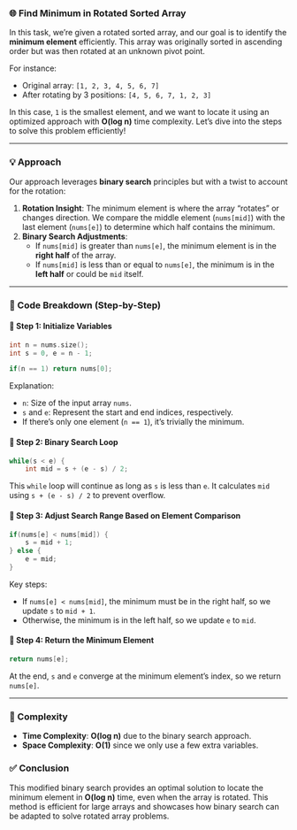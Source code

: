 ### 🌐 Find Minimum in Rotated Sorted Array

In this task, we’re given a rotated sorted array, and our goal is to identify the **minimum element** efficiently. This array was originally sorted in ascending order but was then rotated at an unknown pivot point. 

For instance:
- Original array: `[1, 2, 3, 4, 5, 6, 7]`
- After rotating by 3 positions: `[4, 5, 6, 7, 1, 2, 3]`

In this case, `1` is the smallest element, and we want to locate it using an optimized approach with **O(log n)** time complexity. Let’s dive into the steps to solve this problem efficiently!

---

### 💡 Approach

Our approach leverages **binary search** principles but with a twist to account for the rotation:

1. **Rotation Insight**: The minimum element is where the array “rotates” or changes direction. We compare the middle element (`nums[mid]`) with the last element (`nums[e]`) to determine which half contains the minimum.
2. **Binary Search Adjustments**:
   - If `nums[mid]` is greater than `nums[e]`, the minimum element is in the **right half** of the array.
   - If `nums[mid]` is less than or equal to `nums[e]`, the minimum is in the **left half** or could be `mid` itself.

---

### 📝 Code Breakdown (Step-by-Step)

#### 🔹 Step 1: Initialize Variables

```cpp
int n = nums.size();
int s = 0, e = n - 1;

if(n == 1) return nums[0];
```

Explanation:
- `n`: Size of the input array `nums`.
- `s` and `e`: Represent the start and end indices, respectively.
- If there’s only one element (`n == 1`), it’s trivially the minimum.

#### 🔹 Step 2: Binary Search Loop

```cpp
while(s < e) {
    int mid = s + (e - s) / 2;
```

This `while` loop will continue as long as `s` is less than `e`. It calculates `mid` using `s + (e - s) / 2` to prevent overflow.

#### 🔹 Step 3: Adjust Search Range Based on Element Comparison

```cpp
if(nums[e] < nums[mid]) {
    s = mid + 1;
} else {
    e = mid;
}
```

Key steps:
- If `nums[e] < nums[mid]`, the minimum must be in the right half, so we update `s` to `mid + 1`.
- Otherwise, the minimum is in the left half, so we update `e` to `mid`.

#### 🔹 Step 4: Return the Minimum Element

```cpp
return nums[e];
```

At the end, `s` and `e` converge at the minimum element’s index, so we return `nums[e]`.

---

### 🔎 Complexity

- **Time Complexity**: **O(log n)** due to the binary search approach.
- **Space Complexity**: **O(1)** since we only use a few extra variables.

### ✅ Conclusion

This modified binary search provides an optimal solution to locate the minimum element in **O(log n)** time, even when the array is rotated. This method is efficient for large arrays and showcases how binary search can be adapted to solve rotated array problems.